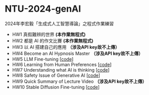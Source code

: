 # NTU-2024-genAI
2024年李宏毅「生成式人工智慧導論」之程式作業練習
- HW1	真假難辨的世界 **(本作業無程式)**
- HW2	都是 AI 的作文比賽 **(本作業無程式)**
- HW3	以 AI 搭建自己的應用 **（涉及API key故不上傳）**
- HW4	Become an AI Hypnosis Master **（涉及API key故不上傳）**
- HW5	LLM Fine-tuning [[code](<https://github.com/HsiYuGit/NTU-2024-genAI/blob/a9c4416c25e05b8d404a58d6a54a40f888164092/hw5.ipynb>)]
- HW6	Learning from Human Preferences [[code](<https://github.com/HsiYuGit/NTU-2024-genAI/blob/c440024085e5ed1c93cfb2c7278df681be7f0906/hw6.ipynb>)]
- HW7	Understanding what AI is thinking [[code](<https://github.com/HsiYuGit/NTU-2024-genAI/blob/c440024085e5ed1c93cfb2c7278df681be7f0906/HW7.ipynb>)]
- HW8	Safety Issue of Generative AI [[code](<https://github.com/HsiYuGit/NTU-2024-genAI/blob/c440024085e5ed1c93cfb2c7278df681be7f0906/hw8.ipynb>)]
- HW9	Quick Summary of Lecture Video **（涉及API key故不上傳）**
- HW10	Stable Diffusion Fine-tuning [[code](<https://github.com/HsiYuGit/NTU-2024-genAI/blob/40cc8e0e2897387efc2496c9104691129b7caec1/HW10.ipynb>)]
